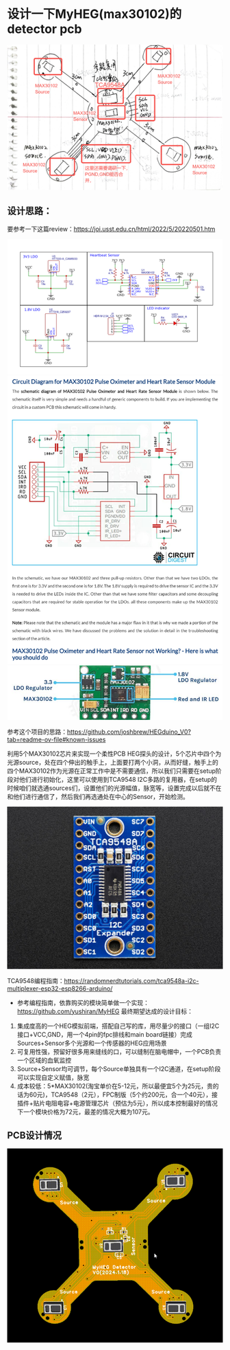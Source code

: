 # 设计一下MyHEG(max30102)的detector pcb
![Alt text](markdown_src/image.png)
## 设计思路：
要参考一下这篇review：https://joi.usst.edu.cn/html/2022/5/20220501.htm

![Alt text](markdown_src/LDO用ams1117sot89封装的.png)
![Alt text](markdown_src/MAX30102Schematic.png)
![Alt text](markdown_src/MAX30102_Module_PCB.png)

参考这个项目的思路：https://github.com/joshbrew/HEGduino_V0?tab=readme-ov-file#known-issues

利用5个MAX30102芯片来实现一个柔性PCB HEG探头的设计，5个芯片中四个为光源source，处在四个伸出的触手上，上面要打两个小洞，从而好缝，触手上的四个MAX30102作为光源在正常工作中是不需要通信，所以我们只需要在setup阶段对他们进行初始化，这里可以使用到TCA9548 I2C多路的复用器，在setup的时候咱们就选通sources们，设置他们的光源幅值，脉宽等，设置完成以后就不在和他们进行通信了，然后我们再选通处在中心的Sensor，开始检测。

![Alt text](markdown_src/TCA9548_Module.png)

TCA9548编程指南：https://randomnerdtutorials.com/tca9548a-i2c-multiplexer-esp32-esp8266-arduino/
- 参考编程指南，依靠购买的模块简单做一个实现：
https://github.com/yushiran/MyHEG
最终期望达成的设计目标：
1. 集成度高的一个HEG模拟前端，搭配自己写的库，用尽量少的接口（一组I2C接口+VCC,GND，用一个4pin的fpc排线和main board链接）完成Sources+Sensor多个光源和一个传感器的HEG应用场景
2. 可复用性强，预留好很多用来缝线的口，可以缝制在脑电帽中，一个PCB负责一个区域的血氧监控
3. Source+Sensor均可调节，每个Source单独具有一个I2C通道，在setup阶段可以实现自定义赋值，脉宽
4. 成本较低：5*MAX30102(淘宝单价在5-12元，所以最便宜5个为25元，贵的话为60元)，TCA9548（2元），FPC制版（5个约200元，合一个40元），接插件+贴片电阻电容+电源管理芯片（预估为5元），所以成本控制最好的情况下一个模块价格为72元，最差的情况大概为107元。

## PCB设计情况
![Alt text](markdown_src/pcb.png)